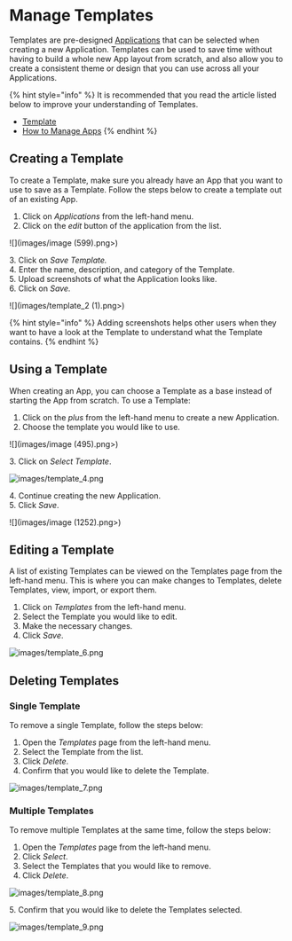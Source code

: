 # Manage Templates

Templates are pre-designed [Applications](../../concepts/application/) that can be selected when creating a new Application. Templates can be used to save time without having to build a whole new App layout from scratch, and also allow you to create a consistent theme or design that you can use across all your Applications.&#x20;

{% hint style="info" %}
It is recommended that you read the article listed below to improve your understanding of Templates.

* [Template](../../concepts/application/template.md)
* [How to Manage Apps](manage-apps.md)
{% endhint %}

## Creating a Template

To create a Template, make sure you already have an App that you want to use to save as a Template. Follow the steps below to create a template out of an existing App.&#x20;

1. Click on _Applications_ from the left-hand menu.
2. Click on the _edit_ button of the application from the list.

![](images/image (599).png>)

&#x20;   3\. Click on _Save Template._\
&#x20;   &#x34;_._ Enter the name, description, and category of the Template. \
&#x20;   5\. Upload screenshots of what the Application looks like. \
&#x20;   6\. Click on _Save._

![](images/template_2 (1).png>)

{% hint style="info" %}
Adding screenshots helps other users when they want to have a look at the Template to understand what the Template contains.&#x20;
{% endhint %}

## Using a Template

When creating an App, you can choose a Template as a base instead of starting the App from scratch. To use a Template:

1. Click on the _plus_ from the left-hand menu to create a new Application.
2. Choose the template you would like to use.

![](images/image (495).png>)

3\. Click on _Select Template_.

![images/template_4.png](images/template_4.png)

&#x20;   4\. Continue creating the new Application.\
&#x20;   5\. Click _Save_.

![](images/image (1252).png>)

## Editing a Template

A list of existing Templates can be viewed on the Templates page from the left-hand menu. This is where you can make changes to Templates, delete Templates, view, import, or export them.

1. Click on _Templates_ from the left-hand menu.
2. Select the Template you would like to edit.
3. Make the necessary changes.
4. Click _Save_.

![images/template_6.png](images/template_6.png)

## Deleting Templates

### **Single Template**

To remove a single Template, follow the steps below:

1. Open the _Templates_ page from the left-hand menu.
2. Select the Template from the list.
3. Click _Delete_.
4. Confirm that you would like to delete the Template.

![images/template_7.png](images/template_7.png)

### **Multiple Templates**

To remove multiple Templates at the same time, follow the steps below:

1. Open the _Templates_ page from the left-hand menu.
2. Click _Select_.
3. Select the Templates that you would like to remove.
4. Click _Delete_.

![images/template_8.png](images/template_8.png)

&#x20;   5\. Confirm that you would like to delete the Templates selected.

![images/template_9.png](images/template_9.png)


